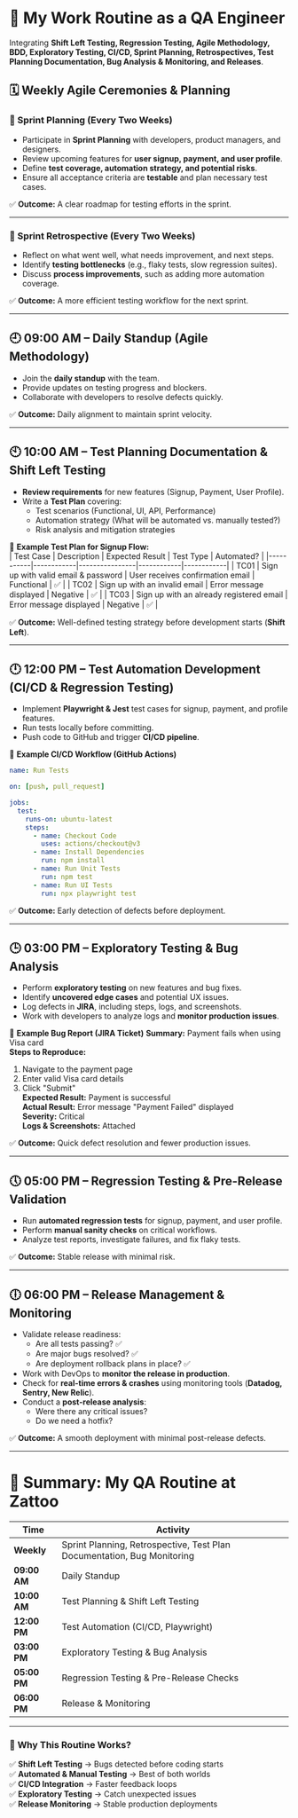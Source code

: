 # **📅 My Work Routine as a QA Engineer**  

Integrating **Shift Left Testing, Regression Testing, Agile Methodology, BDD, Exploratory Testing, CI/CD, Sprint Planning, Retrospectives, Test Planning Documentation, Bug Analysis & Monitoring, and Releases**.  

## **🗓 Weekly Agile Ceremonies & Planning**  

### **📌 Sprint Planning (Every Two Weeks)**
- Participate in **Sprint Planning** with developers, product managers, and designers.  
- Review upcoming features for **user signup, payment, and user profile**.  
- Define **test coverage, automation strategy, and potential risks**.  
- Ensure all acceptance criteria are **testable** and plan necessary test cases.  

✅ **Outcome:** A clear roadmap for testing efforts in the sprint.  

---

### **📌 Sprint Retrospective (Every Two Weeks)**
- Reflect on what went well, what needs improvement, and next steps.  
- Identify **testing bottlenecks** (e.g., flaky tests, slow regression suites).  
- Discuss **process improvements**, such as adding more automation coverage.  

✅ **Outcome:** A more efficient testing workflow for the next sprint.  

---

## **🕘 09:00 AM – Daily Standup (Agile Methodology)**  
- Join the **daily standup** with the team.  
- Provide updates on testing progress and blockers.  
- Collaborate with developers to resolve defects quickly.  

✅ **Outcome:** Daily alignment to maintain sprint velocity.  

---

## **🕙 10:00 AM – Test Planning Documentation & Shift Left Testing**
- **Review requirements** for new features (Signup, Payment, User Profile).  
- Write a **Test Plan** covering:
  - Test scenarios (Functional, UI, API, Performance)  
  - Automation strategy (What will be automated vs. manually tested?)  
  - Risk analysis and mitigation strategies  

🔹 **Example Test Plan for Signup Flow:**  
| Test Case | Description | Expected Result | Test Type | Automated? |
|-----------|------------|----------------|------------|------------|
| TC01 | Sign up with valid email & password | User receives confirmation email | Functional | ✅ |
| TC02 | Sign up with an invalid email | Error message displayed | Negative | ✅ |
| TC03 | Sign up with an already registered email | Error message displayed | Negative | ✅ |

✅ **Outcome:** Well-defined testing strategy before development starts (**Shift Left**).  

---

## **🕛 12:00 PM – Test Automation Development (CI/CD & Regression Testing)**
- Implement **Playwright & Jest** test cases for signup, payment, and profile features.  
- Run tests locally before committing.  
- Push code to GitHub and trigger **CI/CD pipeline**.  

🔹 **Example CI/CD Workflow (GitHub Actions)**
```yaml
name: Run Tests

on: [push, pull_request]

jobs:
  test:
    runs-on: ubuntu-latest
    steps:
      - name: Checkout Code
        uses: actions/checkout@v3
      - name: Install Dependencies
        run: npm install
      - name: Run Unit Tests
        run: npm test
      - name: Run UI Tests
        run: npx playwright test
```
✅ **Outcome:** Early detection of defects before deployment.  

---

## **🕒 03:00 PM – Exploratory Testing & Bug Analysis**
- Perform **exploratory testing** on new features and bug fixes.  
- Identify **uncovered edge cases** and potential UX issues.  
- Log defects in **JIRA**, including steps, logs, and screenshots.  
- Work with developers to analyze logs and **monitor production issues**.  

🔹 **Example Bug Report (JIRA Ticket)**
**Summary:** Payment fails when using Visa card  
**Steps to Reproduce:**  
1. Navigate to the payment page  
2. Enter valid Visa card details  
3. Click "Submit"  
**Expected Result:** Payment is successful  
**Actual Result:** Error message "Payment Failed" displayed  
**Severity:** Critical  
**Logs & Screenshots:** Attached  

✅ **Outcome:** Quick defect resolution and fewer production issues.  

---

## **🕔 05:00 PM – Regression Testing & Pre-Release Validation**
- Run **automated regression tests** for signup, payment, and user profile.  
- Perform **manual sanity checks** on critical workflows.  
- Analyze test reports, investigate failures, and fix flaky tests.  

✅ **Outcome:** Stable release with minimal risk.  

---

## **🕕 06:00 PM – Release Management & Monitoring**
- Validate release readiness:  
  - Are all tests passing? ✅  
  - Are major bugs resolved? ✅  
  - Are deployment rollback plans in place? ✅  
- Work with DevOps to **monitor the release in production**.  
- Check for **real-time errors & crashes** using monitoring tools (**Datadog, Sentry, New Relic**).  
- Conduct a **post-release analysis**:  
  - Were there any critical issues?  
  - Do we need a hotfix?  

✅ **Outcome:** A smooth deployment with minimal post-release defects.  

---

# **🌟 Summary: My QA Routine at Zattoo**
| Time  | Activity |
|--------|------------|
| **Weekly** | Sprint Planning, Retrospective, Test Plan Documentation, Bug Monitoring |
| **09:00 AM** | Daily Standup |
| **10:00 AM** | Test Planning & Shift Left Testing |
| **12:00 PM** | Test Automation (CI/CD, Playwright) |
| **03:00 PM** | Exploratory Testing & Bug Analysis |
| **05:00 PM** | Regression Testing & Pre-Release Checks |
| **06:00 PM** | Release & Monitoring |

---

### 🚀 **Why This Routine Works?**
✅ **Shift Left Testing** → Bugs detected before coding starts  
✅ **Automated & Manual Testing** → Best of both worlds  
✅ **CI/CD Integration** → Faster feedback loops  
✅ **Exploratory Testing** → Catch unexpected issues  
✅ **Release Monitoring** → Stable production deployments  
